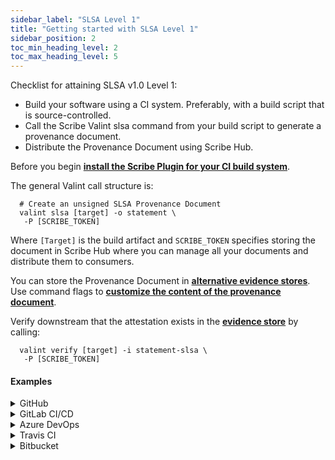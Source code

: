 ```yaml
---
sidebar_label: "SLSA Level 1"
title: "Getting started with SLSA Level 1"
sidebar_position: 2
toc_min_heading_level: 2
toc_max_heading_level: 5
---
```


Checklist for attaining SLSA v1.0 Level 1:
* Build your software using a CI system. Preferably, with a build script that is source-controlled.
* Call the Scribe Valint slsa command from your build script to generate a provenance document.
* Distribute the Provenance Document using Scribe Hub.

Before you begin​ **[install the Scribe Plugin for your CI build system](../../integrating-scribe/ci-integrations/)**.

The general Valint call structure is:
```
  # Create an unsigned SLSA Provenance Document
  valint slsa [target] -o statement \
   -P [SCRIBE_TOKEN]
```
Where `[Target]` is the build artifact and `SCRIBE_TOKEN` specifies storing the document in Scribe Hub where you can manage all your documents and distribute them to consumers.

You can store the Provenance Document in **[alternative evidence stores](../../integrating-scribe/other-evidence-stores)**.
Use command flags to **[customize the content of the provenance document](customizing-provenance)**.

Verify downstream that the attestation exists in the **[evidence store](../../integrating-scribe/other-evidence-stores)** by calling:
```
  valint verify [target] -i statement-slsa \
   -P [SCRIBE_TOKEN]
```
#### Examples

<details>
  <summary> GitHub </summary>

```yaml
- name: Generate SLSA provenance statement
 id: valint_slsa_statement
 uses: scribe-security/action-bom@master
 with:
   target: 'busybox:latest'
   format: statement-slsa

- uses: actions/upload-artifact@v2
 with:
   name: provenance
   path: ${{ steps.valint_slsa_statement.outputs.OUTPUT_PATH }}
```
</details>

<details>
  <summary> GitLab CI/CD </summary>

```yaml
scribe-gitlab-job:
    stage: scribe-gitlab-stage
    script:
      - valint bom [target]
          -o attest-slsa
          --context-type gitlab
          --output-directory ./scribe/valint
          -P $SCRIBE_TOKEN
```
</details>

<details>
  <summary> Azure DevOps </summary>

```yaml
- task: ValintCli@0
    inputs:
      commandName: bom
      target: [target]
      format: attest-slsa
      outputDirectory: $(Build.ArtifactStagingDirectory)/scribe/valint
      scribeEnable: true
      scribeClientId: $(SCRIBE-CLIENT-ID)
      scribeClientSecret: $(SCRIBE-CLIENT-SECRET)
```
</details>

<details>
  <summary> Travis CI </summary>

```yaml
script:
  - |
    valint [bom,slsa,evidence] [target] \
        --format [attest, statement] \
        --context-type travis \
        --output-directory ./scribe/valint \
        -P $SCRIBE_TOKEN \
```
</details>

<details>
  <summary> Bitbucket </summary>

```yaml
name: scribe-bitbucket-pipeline
        script:      
          - pipe: scribe-security/valint-pipe:0.1.6
            variables:
              COMMAND_NAME: bom
              TARGET:  [target]
              FORMAT: attest-slsa
              SCRIBE_ENABLE: true
              SCRIBE_CLIENT_SECRET: $SCRIBE_TOKEN
```
</details>
